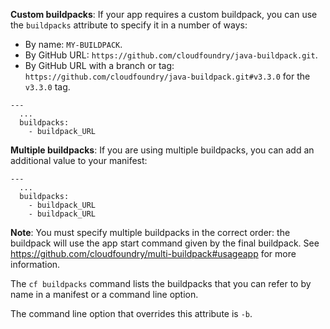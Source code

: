 **Custom buildpacks**: If your app requires a custom buildpack, you can use the `buildpacks` attribute to specify it in a number of ways:
  * By name: `MY-BUILDPACK`.
  * By GitHub URL: `https://github.com/cloudfoundry/java-buildpack.git`.
  * By GitHub URL with a branch or tag: `https://github.com/cloudfoundry/java-buildpack.git#v3.3.0` for the `v3.3.0` tag.

```
---
  ...
  buildpacks: 
    - buildpack_URL
```
      
**Multiple buildpacks**: If you are using multiple buildpacks, you can add an additional value to your manifest:

```
---
  ...
  buildpacks: 
    - buildpack_URL
    - buildpack_URL
```

**Note**:  You must specify multiple buildpacks in the correct order: the buildpack will use the app start command given by the final buildpack. See https://github.com/cloudfoundry/multi-buildpack#usageapp for more information.

The `cf buildpacks` command lists the buildpacks that you can refer to by name in a manifest or a command line option.

The command line option that overrides this attribute is `-b`.



